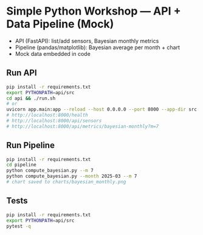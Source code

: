 # Simple Python Workshop — API + Data Pipeline (Mock)

- API (FastAPI): list/add sensors, Bayesian monthly metrics
- Pipeline (pandas/matplotlib): Bayesian average per month + chart
- Mock data embedded in code

## Run API
```bash
pip install -r requirements.txt
export PYTHONPATH=api/src
cd api && ./run.sh
# or
uvicorn app.main:app --reload --host 0.0.0.0 --port 8000 --app-dir src
# http://localhost:8000/health
# http://localhost:8000/api/sensors
# http://localhost:8000/api/metrics/bayesian-monthly?m=7
```

## Run Pipeline
```bash
pip install -r requirements.txt
cd pipeline
python compute_bayesian.py --m 7
python compute_bayesian.py --month 2025-03 --m 7
# chart saved to charts/bayesian_monthly.png
```

## Tests
```bash
pip install -r requirements.txt
export PYTHONPATH=api/src
pytest -q
```
